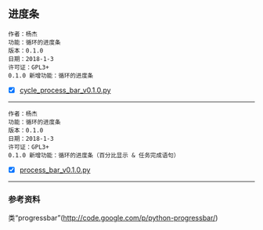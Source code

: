 ## 进度条

    作者：杨杰
    功能：循环的进度条
    版本：0.1.0
    日期：2018-1-3
    许可证：GPL3+
    0.1.0 新增功能：循环的进度条

- [x] [cycle_process_bar_v0.1.0.py](cycle_process_bar_v0.1.0.py)

---

    作者：杨杰
    功能：循环的进度条
    版本：0.1.0
    日期：2018-1-3
    许可证：GPL3+
    0.1.0 新增功能：循环的进度条（百分比显示 & 任务完成语句）

- [x] [process_bar_v0.1.0.py](process_bar_v0.1.0.py)

---

### 参考资料

类“progressbar”(http://code.google.com/p/python-progressbar/)
